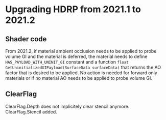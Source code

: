 # Upgrading HDRP from 2021.1 to 2021.2

## Shader code

From 2021.2, if material ambient occlusion needs to be applied to probe volume GI and the material is deferred, the material needs to define `HAS_PAYLOAD_WITH_UNINIT_GI` constant and a function `float GetUninitializedGIPayload(SurfaceData surfaceData)` that returns the AO factor that is desired to be applied. No action is needed for forward only materials or if no material AO needs to be applied to probe volume GI.

## ClearFlag

ClearFlag.Depth does not implicitely clear stencil anymore. ClearFlag.Stencil added.
